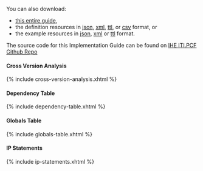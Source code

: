 
You can also download:

- [this entire guide](full-ig.zip),
- the definition resources in [json](definitions.json.zip), [xml](definitions.xml.zip), [ttl](definitions.ttl.zip), or [csv](csvs.zip) format, or
- the example resources in [json](examples.json.zip), [xml](examples.xml.zip) or [ttl](examples.ttl.zip) format.

The source code for this Implementation Guide can be found on [IHE ITI.PCF Github Repo](https://github.com/IHE/ITI.PCF)

#### Cross Version Analysis

{% include cross-version-analysis.xhtml %}

#### Dependency Table

{% include dependency-table.xhtml %}

#### Globals Table

{% include globals-table.xhtml %}

#### IP Statements

{% include ip-statements.xhtml %}
